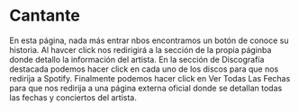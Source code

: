 # Cantante
En esta página, nada más entrar nbos encontramos un botón de conoce su historia. Al havcer click nos redirigirá a la sección de la propia páginba donde detallo la información del artista.
En la sección de Discografía destacada podemos hacer click en cada uno de los discos para que nos redirija a Spotify.
Finalmente podemos hacer click en Ver Todas Las Fechas para que nos redirija a una página externa oficial donde se detallan todas las fechas y conciertos del artista.
